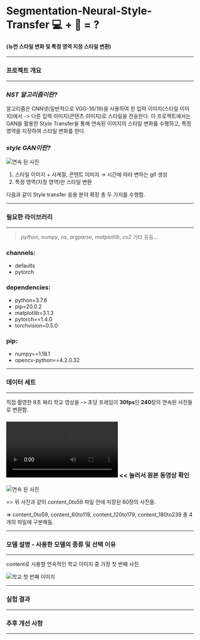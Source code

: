 # Segmentation-Neural-Style-Transfer 💻 + 🎨 = ?
#### (뉴런 스타일 변화 및 특정 영역 지정 스타일 변환)

- - -

### 프로젝트 개요
- - -
### *NST 알고리즘이란?*
알고리즘은 CNN넷(일반적으로 VGG-16/19)을 사용하여 한 입력 이미지(스타일 이미지)에서 -> 다른 입력 이미지(콘텐츠 이미지)로 스타일을 전송한다.
이 프로젝트에서는 GAN을 활용한 Style Transfer을 통해 연속된 이미지의 스타일 변화를 수행하고, 특정 영역을 지정하여 스타일 변화를 한다. 

### *style GAN이란?*
![연속 된 사진](https://github.com/ryu020619/Segmentation-Neural-Style-Transfer1/blob/main/image.png)

1. 스타일 이미지 + 사계절, 콘텐트 이미지 → 시간에 따라 변하는 gif 생성
2. 특정 영역(지정 영역)만 스타일 변환

   
다음과 같이 Style transfer 응용 분야 확장 총 두 가지를 수행함.


- - -
### 필요한 라이브러리 
- - - 
> *python*,  *numpy*, *os*, *argparse*, *matplotlib*, *cv2* 기타 등등...

### channels:
  - defaults
  - pytorch
    
### dependencies:
  - python=3.7.6
  - pip=20.0.2
  - matplotlib=3.1.3
  - pytorch==1.4.0
  - torchvision=0.5.0

### pip:
  - numpy==1.18.1
  - opencv-python==4.2.0.32
- - -
### 데이터 세트
- - -
직접 촬영한 8초 짜리 학교 영상을 -> 초당 프레임이 **30fps**인 **240**장의 연속된 사진들로 변환함.

### ![학교 영상](https://github.com/ryu020619/Segmentation-Neural-Style-Transfer1/blob/main/ky_school.mov) << 눌러서 원본 동영상 확인


![연속 된 사진](https://github.com/ryu020619/Segmentation-Neural-Style-Transfer1/blob/main/image.png)




=> 위 사진과 같이 content_0to59 파일 안에 저장된 60장의 사진들.

=> content_0to59, content_60to119, content_120to179, content_180to239 총 4개의 파일에 구분해둠.

- - -
### 모델 설명 - 사용한 모델의 종류 및 선택 이유
- - -

content로 사용할 연속적인 학교 이미지 중 가장 첫 번째 사진

![학교 첫 번째 이미지](https://github.com/ryu020619/Segmentation-Neural-Style-Transfer1/blob/main/frame_0000.jpg)
- - -
### 실험 결과
- - -
### 추후 개선 사항
- - -
